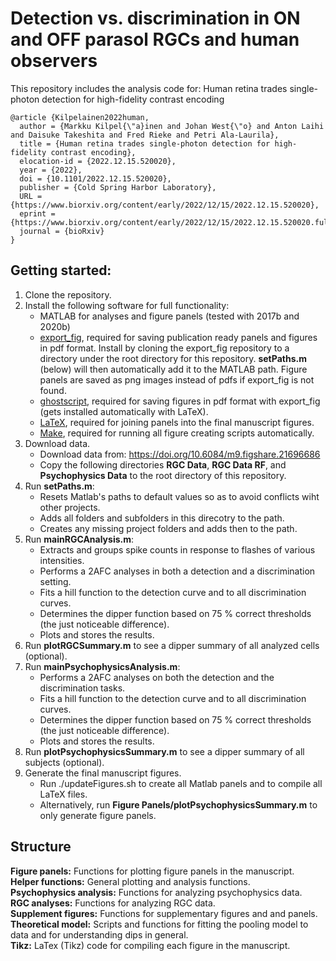 # Detection vs. discrimination in ON and OFF parasol RGCs and human observers

This repository includes the analysis code for: Human retina trades single-photon detection for high-fidelity contrast encoding

```
@article {Kilpelainen2022human,
  author = {Markku Kilpel{\"a}inen and Johan West{\"o} and Anton Laihi and Daisuke Takeshita and Fred Rieke and Petri Ala-Laurila},
  title = {Human retina trades single-photon detection for high-fidelity contrast encoding},
  elocation-id = {2022.12.15.520020},
  year = {2022},
  doi = {10.1101/2022.12.15.520020},
  publisher = {Cold Spring Harbor Laboratory},
  URL = {https://www.biorxiv.org/content/early/2022/12/15/2022.12.15.520020},
  eprint = {https://www.biorxiv.org/content/early/2022/12/15/2022.12.15.520020.full.pdf},
  journal = {bioRxiv}
}
```

## Getting started:
1. Clone the repository.
1. Install the following software for full functionality:
   - MATLAB for analyses and figure panels (tested with 2017b and 2020b)
   - [export_fig](https://github.com/altmany/export_fig), required for saving publication ready panels and figures in pdf format. Install by cloning the export_fig repository to a directory under the root directory for this repository. **setPaths.m** (below) will then automatically add it to the MATLAB path. Figure panels are saved as png images instead of pdfs if export_fig is not found.
   - [ghostscript](https://www.ghostscript.com/), required for saving figures in pdf format with export_fig (gets installed automatically with LaTeX).
   - [LaTeX](https://www.latex-project.org), required for joining panels into the final manuscript figures.
   - [Make](https://www.gnu.org/software/make/), required for running all figure creating scripts automatically.
1. Download data.
   - Download data from: https://doi.org/10.6084/m9.figshare.21696686
   - Copy the following directories **RGC Data**, **RGC Data RF**, and **Psychophysics Data** to the root directory of this repository.
1. Run **setPaths.m**:
   - Resets Matlab's paths to default values so as to avoid conflicts wiht other projects.
   - Adds all folders and subfolders in this direcotry to the path.
   - Creates any missing project folders and adds then to the path.
1. Run **mainRGCAnalysis.m**:   
   - Extracts and groups spike counts in response to flashes of various intensities.  
   - Performs a 2AFC analyses in both a detection and a discrimination setting.    
   - Fits a hill function to the detection curve and to all discrimination curves.  
   - Determines the dipper function based on 75 % correct thresholds (the just noticeable difference).  
   - Plots and stores the results.
1. Run **plotRGCSummary.m** to see a dipper summary of all analyzed cells (optional).
1. Run **mainPsychophysicsAnalysis.m**:
   - Performs a 2AFC analyses on both the detection and the discrimination tasks.    
   - Fits a hill function to the detection curve and to all discrimination curves.  
   - Determines the dipper function based on 75 % correct thresholds (the just noticeable difference).  
   - Plots and stores the results.
1. Run **plotPsychophysicsSummary.m** to see a dipper summary of all subjects (optional).
1. Generate the final manuscript figures.
   - Run ./updateFigures.sh to create all Matlab panels and to compile all LaTeX files.
   - Alternatively, run **Figure Panels/plotPsychophysicsSummary.m** to only generate figure panels.

## Structure
__Figure panels:__ Functions for plotting figure panels in the manuscript.   
__Helper functions:__ General plotting and analysis functions.  
__Psychophysics analysis:__ Functions for analyzing psychophysics data.  
__RGC analyses:__ Functions for analyzing RGC data.   
__Supplement figures:__ Functions for supplementary figures and and panels.   
__Theoretical model:__ Scripts and functions for fitting the pooling model to data and for understanding dips in general.  
__Tikz:__ LaTex (Tikz) code for compiling each figure in the manuscript.  
